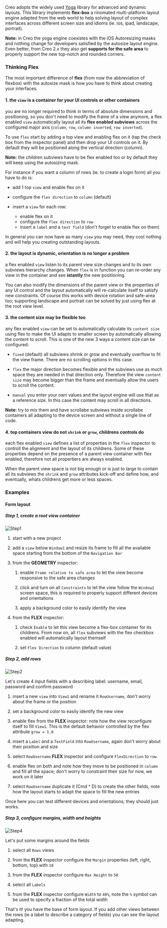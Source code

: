 Creo adopts the widely used [Yoga](https://yogalayout.com/docs) library for advanced and dynamic layouts. This library implements **flex-box** a rinomated multi-platform layout engine adapted from the web world to help solving layout of complex interfaces across different screen size and idioms (ie. ios, ipad, landscape, portrait).

**Note:** in Creo the yoga engine coexistes with the iOS Autoresizing masks and nothing change for developers satisfied by the autosize layout engine. Even better, from Creo 2.x they also get **supports for the safe area** to properly support the new top-notch and rounded corners.

### Thinking Flex

The most important difference of **flex** (from now the abbreviation of flexbox) with the autosize mask is how you have to think about creating your interfaces.

#### 1. the `view` is a container for your UI controls or other containers

you are no longer required to think in terms of absolute dimensions and positioning, so you don't need to modify the frame of a view anymore, a flex enabled `view` automatically layout all its **flex enabled subviews** across the configured major axis (`column`, `row`, `column inverted`, `row inverted`).

To use `flex` start by adding a top view and enabling flex on it (tap the check box from the inspector panel) and then drop your UI controls on it. By default they will be positioned along the vertical direction (column).

**Note:** the children subviews have to be flex enabled too or by default they will keep using the autosizing mask.

For instance if you want a column of rows (ie. to create a login form) all you have to do is:

- add 1 top `view` and enable flex on it

- configure the `flex direction` to `column` (default)

- insert a `view` for each row:
  - enable flex on it
  - configure the `flex direction` to `row`
  - insert a `label` and a `text field` (don't forget to enable flex on them)

In general you can now have as many `view` you may need, they cost nothing and will help you creating outstanding layouts.

#### 2. the layout is dynamic, orientation is no longer a problem

a flex enabled `view` listen to its parent view size changes and to its own subviews hierarchy changes. When `flex` is in function you can re-order any view in the container and see **istantly** the new positioning.

You can also modify the dimensions of the parent view or the properties of any UI control and the layout automatically will re-calculate itself to satisfy new constraints. Of course this works with device rotation and safe-area too; supporting landscape and portrait can be solved by just using flex at the root view level.

#### 3. the content size may be flexible too

any flex enabled `view` can be set to automatically calculate its `content size` using flex to make the UI adapts to smaller screen by automatically allowing the content to scroll. This is one of the new 3 ways a content size can be configured:

- `fixed` (default) all subviews shrink or grow and eventually overflow to fit the view frame. There are no scrolling options in this case.

- `flex` the major direction becomes flexible and the subviews use as much space they are needed in that direction only. Therefore the view `content size` may become bigger than the frame and eventually allow the users to scroll the content.

- `manual` you enter your own values and the layout engine will use that as a reference size. In this case the content may scroll in all directions.

**Note:** try to mix them and have scrollabe subviews inside scrollabe containers all adapting to the device screen and without a single line of code.

#### 4. top containers view do not `shrink` or `grow`, childrens controls do

each flex enabled `view` defines a list of properties in the `flex` inspector to controll the alignment and the layout of its childrens. Some of these properties depend on the presence of a parent view container with flex enabled, therefore not all propertiers are always enabled.

When the parent view space is not big enough or is just to large to contain all its subviews the `shrink` and `grow` attributes kick-off and define how, and eventually, whats childrens get more or less spaces.

### Examples

#### Form layout

##### Step 1, create a root view container

![Step1](../images/creo/flex_form_1.png)

1. start with a new project

1. add a `view` below `Window1` and resize its frame to fill all the available space starting from the bottom of the `Navigation Bar`

1. from the **GEOMETRY** inspector:

    1. enable `Frame relative to safe area` to let the view become responsive to the safe area changes

    1. click and turn on all `Constraints` to let the view follow the `Window1` screen space, this is required to properly support different devices and orientations

    1. apply a background color to easily identify the view

1. from the **FLEX** inspector:

    1. check `Enable` to let this view become a flex-box container for its childrens. From now on, all `flex` subviews with the flex checkbox enabled will automatically layout themself

    1. set `Flex Direction` to column (default value)

##### Step 2, add rows

![Step2](../images/creo/flex_form_2.png)

Let's create 4 input fields with a describing label: username, email, password and confirm password

1. insert a new `view` into `View1` and rename it `RowUsername`, don't worry about the frame or the position

1. set a background color to easily identify the new view

1. enable flex from the **FLEX** inspector: note how the view reconfigure itself to fill `View1`. This is the default behavior controlled by the flex attribute `grow = 1.0`

1. insert a `Label` and a `TextField` into `RowUsername`, again don't worry about their position and size

1. select `RowUsername` **FLEX** inspector and configure `FlexDirection` to `row`

1. enable flex on both and note how they move to be positioned in `column` and fill all the space; don't worry to constraint their size for now, we work on it later

1. select `RowUsername` duplicate it (Cmd ^ D) to create the other fields, note how the layout starts to adapt the space to fill the new entries

Once here you can test different devices and orientations; they should just works.

##### Step 3, configure margins, width and heights

![Step4](../images/creo/flex_form_5.png)

Let's put some margins around the fields

1. select all `Rows` views

1. from the **FLEX** inspector configure the `Margin` properties (left, right, bottom, top) with `10`

1. from the **FLEX** inspector configure `Max Height` to `50`

1. select all `Labels`

1. from the **FLEX** inspector configure `Width` to `40%`, note the `%` symbol can be used to specify a fraction of the total width

That's it! you have the base of form layout. If you add other views between the rows (ie a label to describe a category of fields) you can see the layout adapting.

